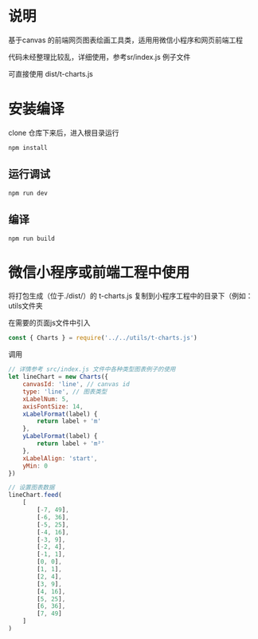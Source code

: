 # 说明
基于canvas 的前端网页图表绘画工具类，适用用微信小程序和网页前端工程

代码未经整理比较乱，详细使用，参考sr/index.js 例子文件

可直接使用 dist/t-charts.js
# 安装编译
clone 仓库下来后，进入根目录运行
```
npm install
```

## 运行调试
```
npm run dev
```

## 编译
```
npm run build
```

# 微信小程序或前端工程中使用
将打包生成（位于./dist/）的 t-charts.js 复制到小程序工程中的目录下（例如：utils文件夹

在需要的页面js文件中引入
``` javascript
const { Charts } = require('../../utils/t-charts.js')
```

调用
``` javascript
// 详情参考 src/index.js 文件中各种类型图表例子的使用
let lineChart = new Charts({
    canvasId: 'line', // canvas id
    type: 'line', // 图表类型
    xLabelNum: 5,
    axisFontSize: 14,
    xLabelFormat(label) {
        return label + 'm'
    },
    yLabelFormat(label) {
        return label + 'm²'
    },
    xLabelAlign: 'start',
    yMin: 0
})

// 设置图表数据
lineChart.feed(
    [
        [-7, 49],
        [-6, 36],
        [-5, 25],
        [-4, 16],
        [-3, 9],
        [-2, 4],
        [-1, 1],
        [0, 0],
        [1, 1],
        [2, 4],
        [3, 9],
        [4, 16],
        [5, 25],
        [6, 36],
        [7, 49]
    ]
)
```
